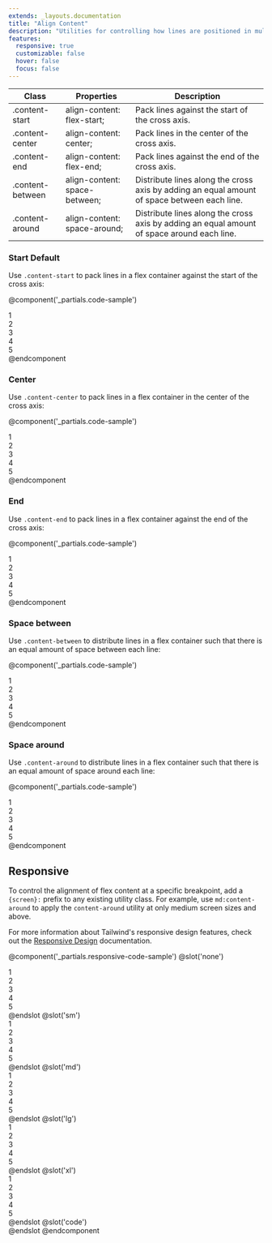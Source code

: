 ```yaml
---
extends: _layouts.documentation
title: "Align Content"
description: "Utilities for controlling how lines are positioned in multi-line flexbox containers."
features:
  responsive: true
  customizable: false
  hover: false
  focus: false
---
```


<div class="border-t border-grey-lighter">
  <table class="w-full text-left table-collapse">
    <colgroup>
      <col class="w-1/5">
      <col class="w-1/3">
      <col>
    </colgroup>
    <thead>
      <tr>
        <th class="text-sm font-semibold text-grey-darker p-2 bg-grey-lightest">Class</th>
        <th class="text-sm font-semibold text-grey-darker p-2 bg-grey-lightest">Properties</th>
        <th class="text-sm font-semibold text-grey-darker p-2 bg-grey-lightest">Description</th>
      </tr>
    </thead>
    <tbody class="align-baseline">
      <tr>
        <td class="p-2 border-t border-smoke font-mono text-xs text-purple-dark">.content-start</td>
        <td class="p-2 border-t border-smoke font-mono text-xs text-blue-dark">align-content: flex-start;</td>
        <td class="p-2 border-t border-smoke text-sm text-grey-darker">Pack lines against the start of the cross axis.</td>
      </tr>
      <tr>
        <td class="p-2 border-t border-smoke-light font-mono text-xs text-purple-dark">.content-center</td>
        <td class="p-2 border-t border-smoke-light font-mono text-xs text-blue-dark">align-content: center;</td>
        <td class="p-2 border-t border-smoke-light text-sm text-grey-darker">Pack lines in the center of the cross axis.</td>
      </tr>
      <tr>
        <td class="p-2 border-t border-smoke-light font-mono text-xs text-purple-dark">.content-end</td>
        <td class="p-2 border-t border-smoke-light font-mono text-xs text-blue-dark">align-content: flex-end;</td>
        <td class="p-2 border-t border-smoke-light text-sm text-grey-darker">Pack lines against the end of the cross axis.</td>
      </tr>
      <tr>
        <td class="p-2 border-t border-smoke-light font-mono text-xs text-purple-dark">.content-between</td>
        <td class="p-2 border-t border-smoke-light font-mono text-xs text-blue-dark">align-content: space-between;</td>
        <td class="p-2 border-t border-smoke-light text-sm text-grey-darker">Distribute lines along the cross axis by adding an equal amount of space between each line.</td>
      </tr>
      <tr>
        <td class="p-2 border-t border-smoke-light font-mono text-xs text-purple-dark">.content-around</td>
        <td class="p-2 border-t border-smoke-light font-mono text-xs text-blue-dark">align-content: space-around;</td>
        <td class="p-2 border-t border-smoke-light text-sm text-grey-darker">Distribute lines along the cross axis by adding an equal amount of space around each line.</td>
      </tr>
    </tbody>
  </table>
</div>

### Start <span class="ml-2 font-semibold text-slate-light text-sm uppercase tracking-wide">Default</span>

Use `.content-start` to pack lines in a flex container against the start of the cross axis:

@component('_partials.code-sample')
<div class="flex content-start flex-wrap bg-smoke-light h-48">
  <div class="w-1/3 p-2">
    <div class="text-slate text-center bg-smoke p-2">1</div>
  </div>
  <div class="w-1/3 p-2">
    <div class="text-slate text-center bg-smoke p-2">2</div>
  </div>
  <div class="w-1/3 p-2">
    <div class="text-slate text-center bg-smoke p-2">3</div>
  </div>
  <div class="w-1/3 p-2">
    <div class="text-slate text-center bg-smoke p-2">4</div>
  </div>
  <div class="w-1/3 p-2">
    <div class="text-slate text-center bg-smoke p-2">5</div>
  </div>
</div>
@endcomponent

### Center

Use `.content-center` to pack lines in a flex container in the center of the cross axis:

@component('_partials.code-sample')
<div class="flex content-center flex-wrap bg-smoke-light h-48">
  <div class="w-1/3 p-2">
    <div class="text-slate text-center bg-smoke p-2">1</div>
  </div>
  <div class="w-1/3 p-2">
    <div class="text-slate text-center bg-smoke p-2">2</div>
  </div>
  <div class="w-1/3 p-2">
    <div class="text-slate text-center bg-smoke p-2">3</div>
  </div>
  <div class="w-1/3 p-2">
    <div class="text-slate text-center bg-smoke p-2">4</div>
  </div>
  <div class="w-1/3 p-2">
    <div class="text-slate text-center bg-smoke p-2">5</div>
  </div>
</div>
@endcomponent

### End

Use `.content-end` to pack lines in a flex container against the end of the cross axis:

@component('_partials.code-sample')
<div class="flex content-end flex-wrap bg-smoke-light h-48">
  <div class="w-1/3 p-2">
    <div class="text-slate text-center bg-smoke p-2">1</div>
  </div>
  <div class="w-1/3 p-2">
    <div class="text-slate text-center bg-smoke p-2">2</div>
  </div>
  <div class="w-1/3 p-2">
    <div class="text-slate text-center bg-smoke p-2">3</div>
  </div>
  <div class="w-1/3 p-2">
    <div class="text-slate text-center bg-smoke p-2">4</div>
  </div>
  <div class="w-1/3 p-2">
    <div class="text-slate text-center bg-smoke p-2">5</div>
  </div>
</div>
@endcomponent

### Space between

Use `.content-between` to distribute lines in a flex container such that there is an equal amount of space between each line:

@component('_partials.code-sample')
<div class="flex content-between flex-wrap bg-smoke-light h-48">
  <div class="w-1/3 p-2">
    <div class="text-slate text-center bg-smoke p-2">1</div>
  </div>
  <div class="w-1/3 p-2">
    <div class="text-slate text-center bg-smoke p-2">2</div>
  </div>
  <div class="w-1/3 p-2">
    <div class="text-slate text-center bg-smoke p-2">3</div>
  </div>
  <div class="w-1/3 p-2">
    <div class="text-slate text-center bg-smoke p-2">4</div>
  </div>
  <div class="w-1/3 p-2">
    <div class="text-slate text-center bg-smoke p-2">5</div>
  </div>
</div>
@endcomponent

### Space around

Use `.content-around` to distribute lines in a flex container such that there is an equal amount of space around each line:

@component('_partials.code-sample')
<div class="flex content-around flex-wrap bg-smoke-light h-48">
  <div class="w-1/3 p-2">
    <div class="text-slate text-center bg-smoke p-2">1</div>
  </div>
  <div class="w-1/3 p-2">
    <div class="text-slate text-center bg-smoke p-2">2</div>
  </div>
  <div class="w-1/3 p-2">
    <div class="text-slate text-center bg-smoke p-2">3</div>
  </div>
  <div class="w-1/3 p-2">
    <div class="text-slate text-center bg-smoke p-2">4</div>
  </div>
  <div class="w-1/3 p-2">
    <div class="text-slate text-center bg-smoke p-2">5</div>
  </div>
</div>
@endcomponent

## Responsive

To control the alignment of flex content at a specific breakpoint, add a `{screen}:` prefix to any existing utility class. For example, use `md:content-around` to apply the `content-around` utility at only medium screen sizes and above.

For more information about Tailwind's responsive design features, check out the [Responsive Design](/docs/responsive-design) documentation.

@component('_partials.responsive-code-sample')
@slot('none')
<div class="flex content-start flex-wrap bg-smoke-light h-48">
  <div class="w-1/3 p-2">
    <div class="text-slate text-center bg-smoke p-2">1</div>
  </div>
  <div class="w-1/3 p-2">
    <div class="text-slate text-center bg-smoke p-2">2</div>
  </div>
  <div class="w-1/3 p-2">
    <div class="text-slate text-center bg-smoke p-2">3</div>
  </div>
  <div class="w-1/3 p-2">
    <div class="text-slate text-center bg-smoke p-2">4</div>
  </div>
  <div class="w-1/3 p-2">
    <div class="text-slate text-center bg-smoke p-2">5</div>
  </div>
</div>
@endslot
@slot('sm')
<div class="flex content-end flex-wrap bg-smoke-light h-48">
  <div class="w-1/3 p-2">
    <div class="text-slate text-center bg-smoke p-2">1</div>
  </div>
  <div class="w-1/3 p-2">
    <div class="text-slate text-center bg-smoke p-2">2</div>
  </div>
  <div class="w-1/3 p-2">
    <div class="text-slate text-center bg-smoke p-2">3</div>
  </div>
  <div class="w-1/3 p-2">
    <div class="text-slate text-center bg-smoke p-2">4</div>
  </div>
  <div class="w-1/3 p-2">
    <div class="text-slate text-center bg-smoke p-2">5</div>
  </div>
</div>
@endslot
@slot('md')
<div class="flex content-center flex-wrap bg-smoke-light h-48">
  <div class="w-1/3 p-2">
    <div class="text-slate text-center bg-smoke p-2">1</div>
  </div>
  <div class="w-1/3 p-2">
    <div class="text-slate text-center bg-smoke p-2">2</div>
  </div>
  <div class="w-1/3 p-2">
    <div class="text-slate text-center bg-smoke p-2">3</div>
  </div>
  <div class="w-1/3 p-2">
    <div class="text-slate text-center bg-smoke p-2">4</div>
  </div>
  <div class="w-1/3 p-2">
    <div class="text-slate text-center bg-smoke p-2">5</div>
  </div>
</div>
@endslot
@slot('lg')
<div class="flex content-between flex-wrap bg-smoke-light h-48">
  <div class="w-1/3 p-2">
    <div class="text-slate text-center bg-smoke p-2">1</div>
  </div>
  <div class="w-1/3 p-2">
    <div class="text-slate text-center bg-smoke p-2">2</div>
  </div>
  <div class="w-1/3 p-2">
    <div class="text-slate text-center bg-smoke p-2">3</div>
  </div>
  <div class="w-1/3 p-2">
    <div class="text-slate text-center bg-smoke p-2">4</div>
  </div>
  <div class="w-1/3 p-2">
    <div class="text-slate text-center bg-smoke p-2">5</div>
  </div>
</div>
@endslot
@slot('xl')
<div class="flex content-around flex-wrap bg-smoke-light h-48">
  <div class="w-1/3 p-2">
    <div class="text-slate text-center bg-smoke p-2">1</div>
  </div>
  <div class="w-1/3 p-2">
    <div class="text-slate text-center bg-smoke p-2">2</div>
  </div>
  <div class="w-1/3 p-2">
    <div class="text-slate text-center bg-smoke p-2">3</div>
  </div>
  <div class="w-1/3 p-2">
    <div class="text-slate text-center bg-smoke p-2">4</div>
  </div>
  <div class="w-1/3 p-2">
    <div class="text-slate text-center bg-smoke p-2">5</div>
  </div>
</div>
@endslot
@slot('code')
<div class="none:content-start sm:content-end md:content-center lg:content-between xl:content-around ...">
  <!-- ... -->
</div>
@endslot
@endcomponent
